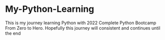 # My-Python-Learning
This is my journey learning Python with 2022 Complete Python Bootcamp From Zero to Hero. Hopefully this journey will consistent and continues until the end
